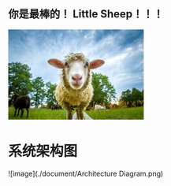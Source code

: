 ## 你是最棒的！ Little Sheep！！！
![image](./document/sheep.jpg)


# 系统架构图
![image](./document/Architecture Diagram.png)